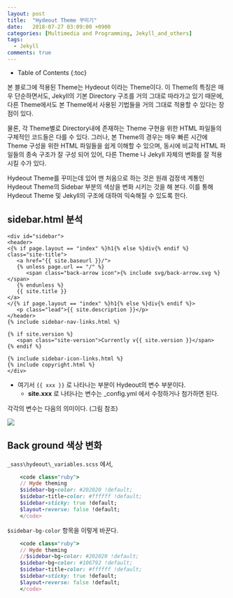 ```yaml
---
layout: post
title:  "Hydeout Theme 꾸미기"
date:   2018-07-27 03:09:00 +0900
categories: [Multimedia and Programming, Jekyll_and_others]
tags:
  - Jekyll
comments: true
---
```


* Table of Contents
{:toc}


본 블로그에 적용된 Theme는 Hydeout 이라는 Theme이다. 이 Theme의 특징은 매우 단순하면서도, Jekyll의 기본 Directory 구조를 거의 그대로 따라가고 있기 때문에, 다른 Theme에서도 본 Theme에서 사용된 기법들을 거의 그대로 적용할 수 있다는 장점이 있다.

물론, 각 Theme별로 Directory내에 존재하는 Theme 구현을 위한 HTML 파일들의 구체적인 코드들은 다를 수 있다.
그러나, 본 Theme의 경우는 매우 빠른 시간에 Theme 구성을 위한 HTML 파일들을 쉽게 이해할 수 있으며, 동시에 비교적 HTML 파일들의 종속 구조가 잘 구성 되어 있어, 다른 Theme 나 Jekyll 자체의 변화를 잘 적용시킬 수가 있다.

Hydeout Theme를 꾸미는데 있어 맨 처음으로 하는 것은 원래 검정색 계통인 Hydeout Theme의 Sidebar 부분의 색상을 변화 시키는 것을 해 본다.
이를 통해 Hydeout Theme 및 Jekyll의 구조에 대하여 익숙해질 수 있도록 한다.

sidebar.html 분석
-----------------

~~~~~~ 
<div id="sidebar">
<header>
<{% if page.layout == "index" %}h1{% else %}div{% endif %} class="site-title">
   <a href="{{ site.baseurl }}/">
   {% unless page.url == "/" %}
      <span class="back-arrow icon">{% include svg/back-arrow.svg %}</span>
   {% endunless %}
   {{ site.title }}
</a>
</{% if page.layout == "index" %}h1{% else %}div{% endif %}>
   <p class="lead">{{ site.description }}</p>
</header>
{% include sidebar-nav-links.html %}

{% if site.version %}
   <span class="site-version">Currently v{{ site.version }}</span>
{% endif %}

{% include sidebar-icon-links.html %}
{% include copyright.html %}
</div>
~~~~~~




-   여기서 `{{ xxx }}` 로 나타나는 부분이 Hydeout의 변수 부분이다.
    -   **site.xxx** 로 나타나는 변수는 \_config.yml 에서 수정하거나
        첨가하면 된다.

각각의 변수는 다음의 의미이다. (그림 참조)

![](http://jnwhome.iptime.org/redmine/attachments/download/803/2018_0725_0001.png)

Back ground 색상 변화
---------------------

`_sass\hydeout\_variables.scss` 에서,

```ruby
    <code class="ruby">
    // Hyde theming
    $sidebar-bg-color: #202020 !default;
    $sidebar-title-color: #ffffff !default;
    $sidebar-sticky: true !default;
    $layout-reverse: false !default;
    </code>
```

`$sidebar-bg-color` 항목을 이렇게 바꾼다.

```ruby
    <code class="ruby">
    // Hyde theming
    //$sidebar-bg-color: #202020 !default;
    $sidebar-bg-color: #106792 !default;
    $sidebar-title-color: #ffffff !default;
    $sidebar-sticky: true !default;
    $layout-reverse: false !default;
    </code>
```